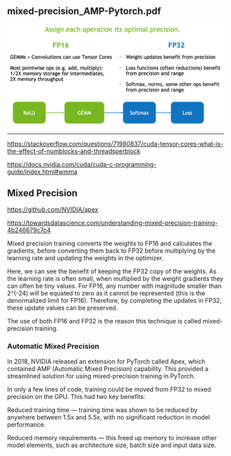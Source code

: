 ## mixed-precision_AMP-Pytorch.pdf

![](files/mp-maxi-perf.png)

- - -

https://stackoverflow.com/questions/71980837/cuda-tensor-cores-what-is-the-effect-of-numblocks-and-threadsperblock

https://docs.nvidia.com/cuda/cuda-c-programming-guide/index.html#wmma

## Mixed Precision

https://github.com/NVIDIA/apex

https://towardsdatascience.com/understanding-mixed-precision-training-4b246679c7c4

Mixed precision training converts the weights to FP16 and calculates the gradients, before converting them back to FP32 before multiplying by the learning rate and updating the weights in the optimizer.

Here, we can see the benefit of keeping the FP32 copy of the weights. As the learning rate is often small, when multiplied by the weight gradients they can often be tiny values. For FP16, any number with magnitude smaller than 2^(-24) will be equated to zero as it cannot be represented (this is the denormalized limit for FP16). Therefore, by completing the updates in FP32, these update values can be preserved.

The use of both FP16 and FP32 is the reason this technique is called mixed-precision training.

### Automatic Mixed Precision

In 2018, NVIDIA released an extension for PyTorch called Apex, which contained AMP (Automatic Mixed Precision) capability. This provided a streamlined solution for using mixed-precision training in PyTorch.

In only a few lines of code, training could be moved from FP32 to mixed precision on the GPU. This had two key benefits:

Reduced training time — training time was shown to be reduced by anywhere between 1.5x and 5.5x, with no significant reduction in model performance.

Reduced memory requirements — this freed up memory to increase other model elements, such as architecture size, batch size and input data size.

